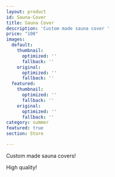 ```yaml
---
layout: product
id: Sauna-Cover
title: Sauna Cover
description: 'Custom made sauna cover '
price: "100"
images:
  default:
    thumbnail:
      optimized: ''
      fallback: ''
    original:
      optimized: ''
      fallback: ''
  featured:
    thumbnail:
      optimized: ''
      fallback: ''
    original:
      optimized: ''
      fallback: ''
category: summer
featured: true
section: Store

---
```

Custom made sauna covers!

High quality!